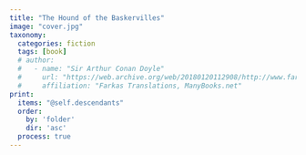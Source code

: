 ```yaml
---
title: "The Hound of the Baskervilles"
image: "cover.jpg"
taxonomy:
  categories: fiction
  tags: [book]
  # author:
  #   - name: "Sir Arthur Conan Doyle"
  #     url: "https://web.archive.org/web/20180120112908/http://www.farkastranslations.com/books/Doyle_Arthur_Conan-Hound_of_the_Baskervilles-en-fr-es-hu-fi-no.html"
  #     affiliation: "Farkas Translations, ManyBooks.net"
print:
  items: "@self.descendants"
  order:
    by: 'folder'
    dir: 'asc'
  process: true
---
```

